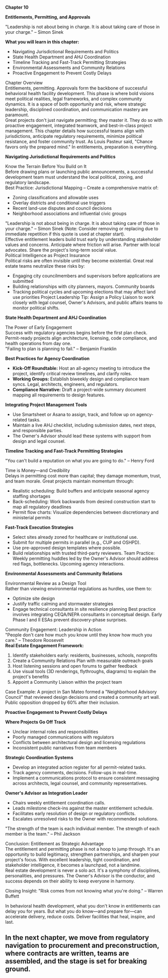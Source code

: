 **Chapter 10**

**Entitlements, Permitting, and Approvals**

"Leadership is not about being in charge. It is about taking care of those in your charge." – Simon Sinek

**What you will learn in this chapter:**

* Navigating Jurisdictional Requirements and Politics  
* State Health Department and AHJ Coordination  
* Timeline Tracking and Fast-Track Permitting Strategies  
* Environmental Assessments and Community Relations  
* Proactive Engagement to Prevent Costly Delays

Chapter Overview  
Entitlements, permitting. Approvals form the backbone of successful behavioral health facility development. This phase is where bold visions meet political realities, legal frameworks, and complex community dynamics. It is a space of both opportunity and risk, where strategic leadership, disciplined coordination, and communication mastery are paramount.  
Great projects don't just navigate permitting; they master it. They do so with proactive engagement, integrated teamwork, and best-in-class project management. This chapter details how successful teams align with jurisdictions, anticipate regulatory requirements, minimize political resistance, and foster community trust. As Louis Pasteur said, "Chance favors only the prepared mind." In entitlements, preparation is everything.

**Navigating Jurisdictional Requirements and Politics**

Know the Terrain Before You Build on It  
Before drawing plans or launching public announcements, a successful development team must understand the local political, zoning, and regulatory landscape.  
Best Practice: Jurisdictional Mapping – Create a comprehensive matrix of:

* Zoning classifications and allowable uses  
* Overlay districts and conditional use triggers  
* Recent land-use disputes and council decisions  
* Neighborhood associations and influential civic groups

"Leadership is not about being in charge. It is about taking care of those in your charge." – Simon Sinek (Note: Consider removing or replacing due to immediate repetition if this quote is used at chapter start).  
Effective entitlement leaders build trust early by understanding stakeholder values and concerns. Anticipate where friction will arise. Partner with local advocates. Share the project's long-term social value.  
Political Intelligence as Project Insurance  
Political risks are often invisible until they become existential. Great real estate teams neutralize these risks by:

* Engaging city councilmembers and supervisors before applications are submitted  
* Building relationships with city planners, mayors. Community boards  
* Tracking political cycles and upcoming elections that may affect land use priorities Project Leadership Tip: Assign a Policy Liaison to work closely with legal counsel, Owner's Advisors, and public affairs teams to monitor political shifts.

**State Health Department and AHJ Coordination**

The Power of Early Engagement  
Success with regulatory agencies begins before the first plan check. Permit-ready projects align architecture, licensing, code compliance, and health operations from day one.  
"Failing to plan is planning to fail." – Benjamin Franklin

**Best Practices for Agency Coordination**

* **Kick-Off Roundtable:** Host an all-agency meeting to introduce the project, identify critical review timelines, and clarify roles.  
* **Working Groups:** Establish biweekly design and compliance team syncs. Legal, architects, engineers, and regulators.  
* **Compliance Narrative:** Draft a project-wide summary document mapping all requirements to design features.

**Integrating Project Management Tools**

* Use Smartsheet or Asana to assign, track, and follow up on agency-related tasks.  
* Maintain a live AHJ checklist, including submission dates, next steps, and responsible parties.  
* The Owner's Advisor should lead these systems with support from design and legal counsel.

**Timeline Tracking and Fast-Track Permitting Strategies**

"You can't build a reputation on what you are going to do." – Henry Ford

Time is Money—and Credibility  
Delays in permitting cost more than capital; they damage momentum, trust, and team morale. Great projects maintain momentum through:

* Realistic scheduling: Build buffers and anticipate seasonal agency staffing shortages  
* Back-scheduling: Work backwards from desired construction start to map all regulatory deadlines  
* Permit flow charts: Visualize dependencies between discretionary and ministerial permits

**Fast-Track Execution Strategies**

* Select sites already zoned for healthcare or institutional use.  
* Submit for multiple permits in parallel (e.g., CUP and OSHPD).  
* Use pre-approved design templates where possible.  
* Build relationships with trusted third-party reviewers. Team Practice: Weekly permitting huddles led by the Owner's Advisor should address red flags, bottlenecks. Upcoming agency interactions.

**Environmental Assessments and Community Relations**

Environmental Review as a Design Tool  
Rather than viewing environmental regulations as hurdles, use them to:

* Optimize site design  
* Justify traffic calming and stormwater strategies  
* Engage technical consultants in site resilience planning Best practice involves integrating CEQA/NEPA consultants in conceptual design. Early Phase I and II ESAs prevent discovery-phase surprises.

Community Engagement: Leadership in Action  
"People don't care how much you know until they know how much you care." – Theodore Roosevelt  
**Real Estate Engagement Framework:**

1. Identify stakeholders early: residents, businesses, schools, nonprofits  
2. Create a Community Relations Plan with measurable outreach goals  
3. Host listening sessions and open forums to gather feedback  
4. Use visual tools (3D renderings, flythroughs, diagrams) to explain the project's benefits  
5. Appoint a Community Liaison within the project team

Case Example: A project in San Mateo formed a "Neighborhood Advisory Council" that reviewed design decisions and created a community art wall. Public opposition dropped by 60% after their inclusion.

**Proactive Engagement to Prevent Costly Delays**

**Where Projects Go Off Track**

* Unclear internal roles and responsibilities  
* Poorly managed communications with regulators  
* Conflicts between architectural design and licensing regulations  
* Inconsistent public narratives from team members

**Strategic Coordination Systems**

* Develop an integrated action register for all permit-related tasks.  
* Track agency comments, decisions. Follow-ups in real-time.  
* Implement a communications protocol to ensure consistent messaging across architects, legal counsel, and community representatives.

**Owner's Advisor as Integration Leader**

* Chairs weekly entitlement coordination calls.  
* Leads milestone check-ins against the master entitlement schedule.  
* Facilitates early resolution of design or regulatory conflicts.  
* Escalates unresolved risks to the Owner with recommended solutions.

"The strength of the team is each individual member. The strength of each member is the team." – Phil Jackson

Conclusion: Entitlement as Strategic Advantage  
The entitlement and permitting phase is not a hoop to jump through. It's an opportunity to build legitimacy, strengthen partnerships, and sharpen your project's focus. With excellent leadership, tight coordination, and stakeholder intelligence, it becomes a launchpad, not a landmine.  
Real estate development is never a solo act. It's a symphony of disciplines, personalities, and pressures. The Owner's Advisor is the conductor, and success depends on their ability to keep everyone in harmony.

Closing Insight: "Risk comes from not knowing what you're doing." – Warren Buffett

In behavioral health development, what you don't know in entitlements can delay you for years. But what you do know—and prepare for—can accelerate delivery, reduce costs. Deliver facilities that heal, inspire, and last.

## **In the next chapter, we move from regulatory navigation to procurement and preconstruction, where contracts are written, teams are assembled, and the stage is set for breaking ground.**

